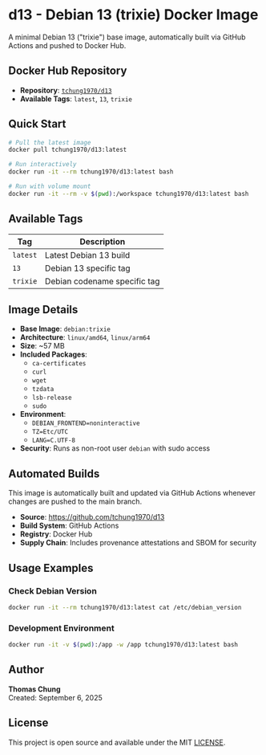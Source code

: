 # d13 - Debian 13 (trixie) Docker Image

A minimal Debian 13 ("trixie") base image, automatically built via GitHub Actions and pushed to Docker Hub.

## Docker Hub Repository

- **Repository**: [`tchung1970/d13`](https://hub.docker.com/r/tchung1970/d13)
- **Available Tags**: `latest`, `13`, `trixie`

## Quick Start

```bash
# Pull the latest image
docker pull tchung1970/d13:latest

# Run interactively
docker run -it --rm tchung1970/d13:latest bash

# Run with volume mount
docker run -it --rm -v $(pwd):/workspace tchung1970/d13:latest bash
```

## Available Tags

| Tag | Description | 
|-----|-------------|
| `latest` | Latest Debian 13 build |
| `13` | Debian 13 specific tag |
| `trixie` | Debian codename specific tag |

## Image Details

- **Base Image**: `debian:trixie`
- **Architecture**: `linux/amd64`, `linux/arm64`
- **Size**: ~57 MB
- **Included Packages**: 
  - `ca-certificates`
  - `curl`
  - `wget`  
  - `tzdata`
  - `lsb-release`
  - `sudo`
- **Environment**:
  - `DEBIAN_FRONTEND=noninteractive`
  - `TZ=Etc/UTC`
  - `LANG=C.UTF-8`
- **Security**: Runs as non-root user `debian` with sudo access

## Automated Builds

This image is automatically built and updated via GitHub Actions whenever changes are pushed to the main branch.

- **Source**: https://github.com/tchung1970/d13
- **Build System**: GitHub Actions
- **Registry**: Docker Hub
- **Supply Chain**: Includes provenance attestations and SBOM for security

## Usage Examples

### Check Debian Version
```bash
docker run -it --rm tchung1970/d13:latest cat /etc/debian_version
```

### Development Environment
```bash
docker run -it -v $(pwd):/app -w /app tchung1970/d13:latest bash
```



## Author

**Thomas Chung**  
Created: September 6, 2025

## License

This project is open source and available under the MIT [LICENSE](https://github.com/tchung1970/d13/blob/main/LICENSE).